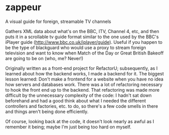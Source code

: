 # zappeur
A visual guide for foreign, streamable TV channels

Gathers XML data about what's on the BBC, ITV, Channel 4, etc, and then puts it in a scrollable tv guide format similar to the one used by the BBC's iPlayer guide (http://www.bbc.co.uk/iplayer/guide). Useful if you happen to be the type of blackguard who would use a proxy to stream foreign television and want to know when Match of the Day or Great British Bakeoff are going to be on (who, me? Never!)

Originally written as a front-end project for RefactorU; subsequently, as I learned about how the backend works, I made a backend for it. The biggest lesson learned: Don't make a frontend for a website when you have no idea how servers and databases work. There was a lot of refactoring necessary to hook the front end up to the backend. That refactoring was made more difficult by the unnecessary complexity of the code: I hadn't sat down beforehand and had a good think about what I needed the different controllers and factories, etc. to do, so there's a few code smells in there and things aren't being done efficiently.

Of course, looking back at the code, it doesn't look nearly as awful as I remember it being; maybe I'm just being too hard on myself.
